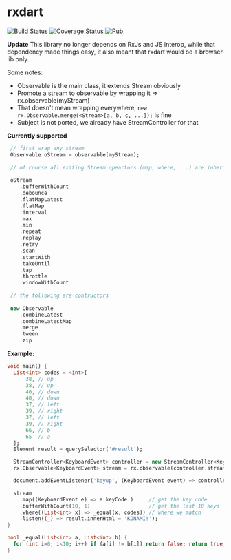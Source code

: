 # rxdart

[![Build Status](https://travis-ci.org/frankpepermans/rxdart.svg)](https://travis-ci.org/frankpepermans/rxdart)
[![Coverage Status](https://coveralls.io/repos/frankpepermans/rxdart/badge.svg?branch=master&service=github)](https://coveralls.io/github/frankpepermans/rxdart?branch=master)
[![Pub](https://img.shields.io/pub/v/rxdart.svg)](https://pub.dartlang.org/packages/rxdart)

**Update**
This library no longer depends on RxJs and JS interop,
while that dependency made things easy, it also meant that rxdart would be a browser lib only.

Some notes:
- Observable is the main class, it extends Stream obviously
- Promote a stream to observable by wrapping it => rx.observable(myStream)
- That doesn't mean wrapping everywhere, ```new rx.Observable.merge(<Stream>[a, b, c, ...]);``` is fine
- Subject is not ported, we already have StreamController for that

**Currently supported**

```dart
 // first wrap any stream
 Observable oStream = observable(myStream);
 
 // of course all exiting Stream opeartors (map, where, ...) are inherited, so they are not listed here
 
 oStream
    .bufferWithCount
    .debounce
    .flatMapLatest
    .flatMap
    .interval
    .max
    .min
    .repeat
    .replay
    .retry
    .scan
    .startWith
    .takeUntil
    .tap
    .throttle
    .windowWithCount
    
 // the following are contructors
 
 new Observable
    .combineLatest
    .combineLatestMap
    .merge
    .tween
    .zip
```

**Example:**

```dart
void main() {
  List<int> codes = <int>[
      38, // up
      38, // up
      40, // down
      40, // down
      37, // left
      39, // right
      37, // left
      39, // right
      66, // b
      65  // a
  ];
  Element result = querySelector('#result');

  StreamController<KeyboardEvent> controller = new StreamController<KeyboardEvent>();
  rx.Observable<KeyboardEvent> stream = rx.observable(controller.stream);

  document.addEventListener('keyup', (KeyboardEvent event) => controller.add(event));

  stream
    .map((KeyboardEvent e) => e.keyCode )     // get the key code
    .bufferWithCount(10, 1)                   // get the last 10 keys
    .where((List<int> x) => _equal(x, codes)) // where we match
    .listen((_) => result.innerHtml = 'KONAMI!');
}

bool _equal(List<int> a, List<int> b) {
  for (int i=0; i<10; i++) if (a[i] != b[i]) return false; return true;
}
```